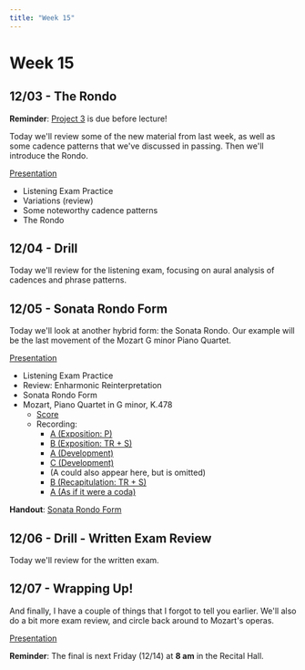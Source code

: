 ```yaml
---
title: "Week 15"
---
```


# Week 15

## 12/03 - The Rondo

**Reminder**: [Project 3](Project-3.pdf) is due before lecture!

Today we'll review some of the new material from last week, as
well as some cadence patterns that we've discussed in passing.
Then we'll introduce the Rondo.

[Presentation](https://docs.google.com/presentation/d/1Ie9U3QxO365J8KGoMbheNAZMgFZd4buiJoMEZCltnqM/edit?usp=sharing)

* Listening Exam Practice
* Variations (review)
* Some noteworthy cadence patterns
* The Rondo

## 12/04 - Drill

Today we'll review for the listening exam, focusing on aural
analysis of cadences and phrase patterns.

## 12/05 - Sonata Rondo Form

Today we'll look at another hybrid form: the Sonata Rondo.
Our example will be the last movement of the Mozart G minor
Piano Quartet.

[Presentation](https://docs.google.com/presentation/d/19zQ8CKyAcYNei29bkOfEL7014sHafosxJ_5IWocwCbw/edit?usp=sharing)

* Listening Exam Practice
* Review: Enharmonic Reinterpretation
* Sonata Rondo Form
* Mozart, Piano Quartet in G minor, K.478
  * [Score](http://ks.imslp.net/files/imglnks/usimg/7/75/IMSLP478563-PMLP112890-Mozart,_Wofgang_Amadeus-NMA_08_22_1_01_KV_478_scan.pdf)
  * Recording:
    * [A (Exposition: P)](https://www.youtube.com/watch?v=FpK1tjbeeA0&t=1050s)
    * [B (Exposition: TR + S)](https://youtu.be/FpK1tjbeeA0?t=1103)
    * [A (Development)](https://youtu.be/FpK1tjbeeA0?t=1225)
    * [C (Development)](https://youtu.be/FpK1tjbeeA0?t=1266)
    * (A could also appear here, but is omitted)
    * [B (Recapitulation: TR + S)](https://youtu.be/FpK1tjbeeA0?t=1335)
    * [A (As if it were a coda)](https://youtu.be/FpK1tjbeeA0?t=1457)

**Handout**: [Sonata Rondo Form](handout-sonata-rondo.pdf)

## 12/06 - Drill - Written Exam Review

Today we'll review for the written exam.

## 12/07 - Wrapping Up!

And finally, I have a couple of things that I forgot to tell you
earlier. We'll also do a bit more exam review, and circle back around
to Mozart's operas.

[Presentation](https://docs.google.com/presentation/d/1I71ZZDft0MekMoAPdDyP2wYaxV4Rovozje9f9f2WZUo/edit?usp=sharing)

**Reminder**: The final is next Friday (12/14) at **8 am** in the Recital Hall.
